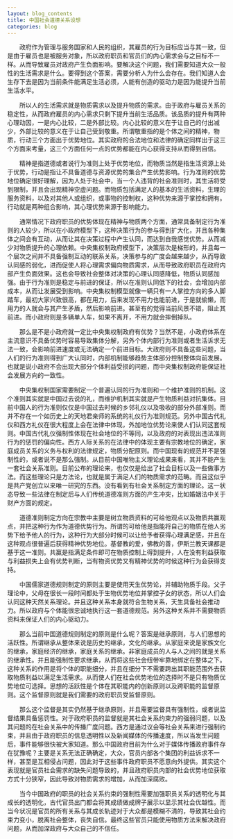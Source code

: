 ```yaml
---
layout: blog_contents
title: 中国社会道德关系设想
categories: blog
---
```


&emsp;&emsp;政府作为管理与服务国家和人民的组织，其雇员的行为目标应当与其一致，但是由于雇员也是被服务对象，所以政府职员和官员们的内心需求会与之目标不一样。从而导致雇员对政府产生负面影响。要解决这个问题，我们需要知道大众一般性的生活需求是什么。要得到这个答案，需要分析人为什么会存在。我们知道人会生存下去是因为当前条件能满足生活必须，人能有创造的驱动力是因为能提升当前生活水平。

&emsp;&emsp;所以人的生活需求就是物质需求以及提升物质的需求。由于政府与雇员关系的稳定性，从而政府雇员的内心需求只剩下提升当前生活品质。该品质的提升有两种心理动因，一是内心比较，二是外部比较。内心比较的意义在于让自己的付出减少，外部比较的意义在于让自己受到敬重。所谓敬重指的是个体之间的精神，物质，行动三个方面出于优势地位。其实政府的合法地位和法律的确定同样出于这三个方面来考量，这三个方面任何一点的优势都能在内心获得支持从而得到自信。

&emsp;&emsp;精神是指道德或者说行为准则上处于优势地位，而物质当然是指生活资源上处于优势，行动是指让不具备道德与资源优势的集合产生优势影响。行为准则的优势地位确定很好理解，因为人处于社会中，当一个人违背的社会准则时，其生活将受到限制，并且会出现精神空虚问题。而物质包括满足人的基本的生活资料，生理的服务资料，以及对其他人或组织，或事物的控制权，这种优势来源于掌控和拥有。行动就是两种组合影响，其心理优势来源于影响能力。

&emsp;&emsp;通常情况下政府职员的优势体现在精神与物质两个方面，通常具备制定行为准则的人较少，所以在小政府模型下，这种决策行为的参与得到扩大化，并且各种集体之间会有互动，从而让其在决策过程中产生认同，而达到自我感觉优势。从而减少对物质提升的心理依赖。中央集权制政府模型下，决策层次是梯形的，并且每一个层次之间并不具备强制互动的联系关系，决策参与的广度会越来越少，从而导致认同感的弱化，进而促使人将心理需求偏向物质需求，从而导致政府职员在政府内部产生负面效果。这也会导致社会整体对决策的心理认同感降低，物质认同感加强。由于行为准则是稳定与前进的保证，所以在准则认同低下的社会，会增加内部成本，从而让发展受到影响。中央集权制模型就像一辆只有一人掌控方向的多人脚踏车，最初大家兴致很高，都在用力，后来发现不用力也能前进，于是就偷懒，而用力的人就会与其产生矛盾，然后影响前进。甚至有的觉得当前风景不错，阻止其前进。而小政府则是多辆单人车，如果不离开，不用力就会摔倒掉队。

&emsp;&emsp;那么是不是小政府就一定比中央集权制政府有优势？当然不是，小政府体系在主流意识不具备优势时容易导致集体分解，另外个体内部行为准则或者生活诉求无法一致，会影响前进速度或无法确定一个前进目标。大政府则不具备这些问题，当人们的行为准则得到广大认同时，内部机制能够趋势主体部分控制整体向前发展。也就是说小政府不会出现大部分个体利益受损的问题，而中央集权制政府能保证社会发展方向的一致性。

&emsp;&emsp;中央集权制国家需要制定一个普遍认同的行为准则和一个维护准则的机制。这个准则其实就是中国过去说的礼，而维护机制其实就是产生物质利益对抗集体。目前中国人的行为准则仅仅是中国过去时候的乡邻礼仪以及吸收的部分外部准则。而并不存在一个如历史上的天地君亲师的系统的礼仪行为准则规范。另外中国古代礼仪和西方礼仪在很大程度上会在法律中体现，外加地位优势论来使人们认同这套规则。中国古代礼仪强制性体现在社会地位的不等同，以及政府的对表现出违法准则行为的惩罚的偏向性。西方人际关系的在法律中的体现主要有宗教地位的确定，家庭成员关系的义务与权利的法律规定，物质分配原则。而中国现有的规范并不是强制性的，或者说不是那么强制。从目前中国唯物主义理论成果来看，其并不能产生一套社会关系准则。目前公布的理论来，也仅仅是给出了社会目标以及一些做事方法。而这些理论只是方法论，也就是属于满足人们的物质需求的范畴。而且这似乎是共产党创立以来唯一研究的东西。没有看到有社会关系制定方面的理论。这一状态导致一些法律在制定后与人们传统道德准则方面的产生冲突，比如婚姻法中关于财产方面的规定。

&emsp;&emsp;道德准则制定方向在宗教中主要是树立物质资料的可给他观点以及物质共赢观点，并把这种行为作为道德优势行为。所谓的可给他是指能将自己的物质在他人劣势下给予他人的行为，这种行为大部分时候可以让给予者获得心理满足感，并且在这种观点很普遍后获得精神优势地位。基督教的爱，佛教的善，伊斯兰教天课都是基于这一准则。共赢是指满足条件即可在物质控制上得到提升，人在没有利益获取与利益损失上会有优势判断，当有物资优势又有精神优势的时候这种行为会获得支持。
    
&emsp;&emsp;中国儒家道德规则制定的原则主要是使用天生优势论，并辅助物质手段。父子理论中，父母在很长一段时间都处于生物优势地位并掌控子女的状态，所以人们会认同这种天然关系理论。并且这种关系本身就符合生物关系，天生具备社会推动力。所以政府与个体能很忠诚地执行这一套道德规范。另外这种关系并不需要物质资料来保证人们的内心驱动力。
    
&emsp;&emsp;那么当前中国道德规则制定的原则是什么呢？答案是继承原则，与人们思想的活跃性。所谓继承从整体来说是历史的继承，文化的继承。从家庭来说是家族文化的继承，家庭经济的继承，家庭关系的继承。非家庭成员的人与人之间的就是关系的继承性。并且能强制性要求继承，从而将这些社会纽带牢靠地绑定在整体之下。这种关系的作用是将个体的职能细分，并且在细分下不需要跨出其职能范围外去获取物质利益以满足生活需求。从而使人们在社会优势地位的选择时不是只有物质优势地位可选择。思想的活跃性是个体在其职能内的创新原则以及跨职能的监督原则。这个监督原则就是我们需要的政府职员受监督原则。

&emsp;&emsp;那么这个监督是其实仍然基于继承原则，并且需要监督具有强制性，或者说监督结果具备惩罚性。对于政府职员的监督就是其社会关系约束力的强弱问题，以及其问题的在社会关系中的传播广度问题。西方是通过议会等社会关系来进行强制约束，并且由于政府职员的信息透明性以及新闻媒体的传播速度，所以当发生问题后，事件能够很快被大家知道。那么中国政府目前为什么对于媒体传播政府事件存在犹豫呢？主要是关系无法正确确定，大众，官员内部各个集团的利益诉求不一样，甚至是互相侵占问题，因此对于这些事件政府职员不愿意向外提供。其实这个表现就是官员社会需求的缺失问题导致的，并且政府职员内部的社会优势地位获取方式十分狭窄，因此导致对物质需求的增加，从而加深腐败。

&emsp;&emsp;当今中国政府的职员的社会关系约束的强制性需要加强职员关系的透明化与其成长的透明化，古代官员出门都会将其成绩做成牌子展示以显示其社会优越性。而当今状况是官员的所有关系与其成长轨迹对于大众都是模糊不清的，导致其社会约束力变小，脱离社会整体，丧失自信。最终这些官员只能使用物质方法来解决政府问题，从而加深政府与大众自己的不信任。
